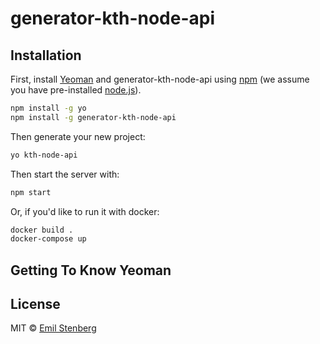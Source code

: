 # generator-kth-node-api 


## Installation

First, install [Yeoman](http://yeoman.io) and generator-kth-node-api using [npm](https://www.npmjs.com/) (we assume you have pre-installed [node.js](https://nodejs.org/)).

```bash
npm install -g yo
npm install -g generator-kth-node-api
```

Then generate your new project:

```bash
yo kth-node-api
```

Then start the server with:
```bash
npm start
```

Or, if you'd like to run it with docker:
```bash
docker build .
docker-compose up
```
## Getting To Know Yeoman

## License

MIT © [Emil Stenberg]()
